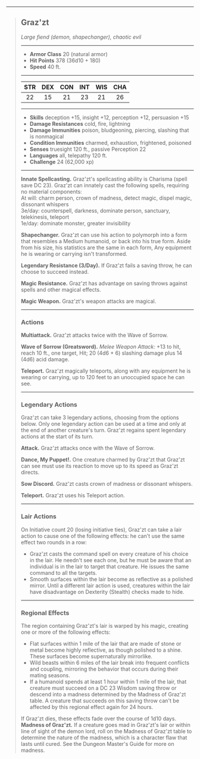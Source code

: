 ***
> ## Graz'zt
> *Large fiend (demon, shapechanger), chaotic evil*
> 
> ***
> 
> - **Armor Class** 20 (natural armor)
> - **Hit Points** 378 (36d10 + 180)
> - **Speed** 40 ft.
> 
> ***
> 
> |STR|DEX|CON|INT|WIS|CHA|
> |:---:|:---:|:---:|:---:|:---:|:---:|
> |22|15|21|23|21|26|
> 
> ***
> 
> - **Skills** deception +15, insight +12, perception +12, persuasion +15
> - **Damage Resistances** cold, fire, lightning
> - **Damage Immunities** poison, bludgeoning, piercing, slashing that is nonmagical
> - **Condition Immunities** charmed, exhaustion, frightened, poisoned
> - **Senses** truesight 120 ft., passive Perception 22
> - **Languages** all, telepathy 120 ft.
> - **Challenge** 24 (62,000 xp)
> 
> ***
> 
> **Innate Spellcasting.** Graz'zt's spellcasting ability is Charisma (spell save DC 23). Graz'zt can innately cast the following spells, requiring no material components:  
> At will: charm person, crown of madness, detect magic, dispel magic, dissonant whispers  
> 3e/day: counterspell, darkness, dominate person, sanctuary, telekinesis, teleport  
> 1e/day: dominate monster, greater invisibility
> 
> **Shapechanger.** Graz'zt can use his action to polymorph into a form that resembles a Medium humanoid, or back into his true form. Aside from his size, his statistics are the same in each form, Any equipment he is wearing or carrying isn't transformed.
> 
> **Legendary Resistance (3/Day).** If Graz'zt fails a saving throw, he can choose to succeed instead.
> 
> **Magic Resistance.** Graz'zt has advantage on saving throws against spells and other magical effects.
> 
> **Magic Weapon.** Graz'zt's weapon attacks are magical.
> 
> ***
> 
> ### Actions
> **Multiattack.** Graz'zt attacks twice with the Wave of Sorrow.
> 
> **Wave of Sorrow (Greatsword).** *Melee Weapon Attack:* +13 to hit, reach 10 ft., one target, Hit; 20 (4d6 + 6) slashing damage plus 14 (4d6) acid damage.
> 
> **Teleport.** Graz'zt magically teleports, along with any equipment he is wearing or carrying, up to 120 feet to an unoccupied space he can see.
> 
> ***
> 
> ### Legendary Actions
> Graz'zt can take 3 legendary actions, choosing from the options below. Only one legendary action can be used at a time and only at the end of another creature's turn. Graz'zt regains spent legendary actions at the start of its turn.
> 
> **Attack.** Graz'zt attacks once with the Wave of Sorrow.
> 
> **Dance, My Puppet!.** One creature charmed by Graz'zt that Graz'zt can see must use its reaction to move up to its speed as Graz'zt directs.
> 
> **Sow Discord.** Graz'zt casts crown of madness or dissonant whispers.
> 
> **Teleport.** Graz'zt uses his Teleport action.
> 
> ***
> 
> ### Lair Actions
> On Initiative count 20 (losing initiative ties), Graz'zt can take a lair action to cause one of the following effects: he can't use the same effect two rounds in a row:
> - Graz'zt casts the command spell on every creature of his choice in the lair. He needn't see each one, but he must be aware that an individual is in the lair to target that creature. He issues the same command to all the targets.  
> - Smooth surfaces within the lair become as reflective as a polished mirror. Until a different lair action is used, creatures within the lair have disadvantage on Dexterity (Stealth) checks made to hide.
> 
> ***
> 
> ### Regional Effects
> The region containing Graz'zt's lair is warped by his magic, creating one or more of the following effects:
> - Flat surfaces within 1 mile of the lair that are made of stone or metal become highly reflective, as though polished to a shine. These surfaces become supernaturally mirrorlike.  
> - Wild beasts within 6 miles of the lair break into frequent conflicts and coupling, mirroring the behavior that occurs during their mating seasons.  
> - If a humanoid spends at least 1 hour within 1 mile of the lair, that creature must succeed on a DC 23 Wisdom saving throw or descend into a madness determined by the Madness of Graz'zt table. A creature that succeeds on this saving throw can't be affected by this regional effect again for 24 hours.
> 
> If Graz'zt dies, these effects fade over the course of 1d10 days.
> **Madness of Graz'zt.** If a creature goes mad in Graz'zt's lair or within line of sight of the demon lord, roll on the Madness of Graz'zt table to determine the nature of the madness, which is a character flaw that lasts until cured. See the Dungeon Master's Guide for more on madness.